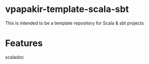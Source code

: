 # vpapakir-template-scala-sbt
This is intended to be a template repository for Scala &amp; sbt projects

# Features

scaladoc
